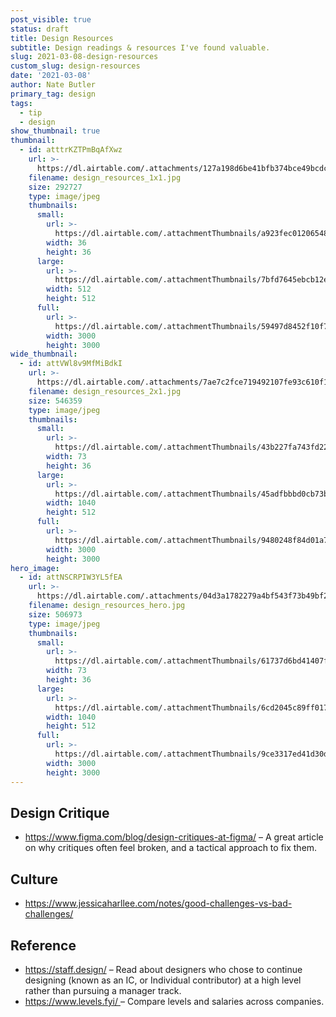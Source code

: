 ```yaml
---
post_visible: true
status: draft
title: Design Resources
subtitle: Design readings & resources I've found valuable.
slug: 2021-03-08-design-resources
custom_slug: design-resources
date: '2021-03-08'
author: Nate Butler
primary_tag: design
tags:
  - tip
  - design
show_thumbnail: true
thumbnail:
  - id: atttrKZTPmBqAfXwz
    url: >-
      https://dl.airtable.com/.attachments/127a198d6be41bfb374bce49bcdc201b/9cc66c59/design_resources_1x1.jpg
    filename: design_resources_1x1.jpg
    size: 292727
    type: image/jpeg
    thumbnails:
      small:
        url: >-
          https://dl.airtable.com/.attachmentThumbnails/a923fec01206548acd457e0e668509de/4f2b16fc
        width: 36
        height: 36
      large:
        url: >-
          https://dl.airtable.com/.attachmentThumbnails/7bfd7645ebcb12eb2aca76a2fdbd5503/5a0f7734
        width: 512
        height: 512
      full:
        url: >-
          https://dl.airtable.com/.attachmentThumbnails/59497d8452f10f78183c795bb8a94d4b/d2457eb5
        width: 3000
        height: 3000
wide_thumbnail:
  - id: attVWl8v9MfMiBdkI
    url: >-
      https://dl.airtable.com/.attachments/7ae7c2fce719492107fe93c610f151da/9b23e04a/design_resources_2x1.jpg
    filename: design_resources_2x1.jpg
    size: 546359
    type: image/jpeg
    thumbnails:
      small:
        url: >-
          https://dl.airtable.com/.attachmentThumbnails/43b227fa743fd2211268a25d31ae7faa/42ca3e6b
        width: 73
        height: 36
      large:
        url: >-
          https://dl.airtable.com/.attachmentThumbnails/45adfbbbd0cb73bafbe329940e10dd54/f167e9b5
        width: 1040
        height: 512
      full:
        url: >-
          https://dl.airtable.com/.attachmentThumbnails/9480248f84d01a7504851634e1a953aa/1f601cb5
        width: 3000
        height: 3000
hero_image:
  - id: attNSCRPIW3YL5fEA
    url: >-
      https://dl.airtable.com/.attachments/04d3a1782279a4bf543f73b49bf296b6/7b08a01f/design_resources_hero.jpg
    filename: design_resources_hero.jpg
    size: 506973
    type: image/jpeg
    thumbnails:
      small:
        url: >-
          https://dl.airtable.com/.attachmentThumbnails/61737d6bd41407fbae183cecfb8b280c/0c6e6c57
        width: 73
        height: 36
      large:
        url: >-
          https://dl.airtable.com/.attachmentThumbnails/6cd2045c89ff017244a3a20dbf32c946/af6a757b
        width: 1040
        height: 512
      full:
        url: >-
          https://dl.airtable.com/.attachmentThumbnails/9ce3317ed41d30d22f84e208544cf294/5410ce57
        width: 3000
        height: 3000
---
```

<h2>Design Critique</h2><ul><li><a href="https://www.figma.com/blog/design-critiques-at-figma/">https://www.figma.com/blog/design-critiques-at-figma/</a> – A great article on why critiques often feel broken, and a tactical approach to fix them.</li></ul><h2>Culture</h2><ul><li><a href="https://www.jessicaharllee.com/notes/good-challenges-vs-bad-challenges/">https://www.jessicaharllee.com/notes/good-challenges-vs-bad-challenges/</a></li></ul><h2>Reference</h2><ul><li><a href="https://staff.design/">https://staff.design/</a> – Read about designers who chose to continue designing (known as an IC, or Individual contributor) at a high level rather than pursuing a manager track.</li><li><a href="https://www.levels.fyi/">https://www.levels.fyi/ </a>– Compare levels and salaries across companies.</li></ul>